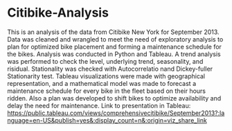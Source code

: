 # Citibike-Analysis
This is an analysis of the data from Citibike New York for September 2013. Data was cleaned and wrangled to meet the need of exploratory analysis to plan for optimized bike placement and forming a maintenance schedule for the bikes. Analysis was conducted in Python and Tableau. A trend analysis was performed to check the level, underlying trend, seasonality, and risidual. Stationality was checked with Autocorrelatio nand Dickey-fuller Stationarity test. Tableau visualizations were made with geographical representation, and a mathematical model was made to forecast a maintenance schedule for every bike in the fleet based on their hours ridden. Also a plan was developed to shift bikes to optimize availability and delay the need for maintenance.
Link to presentation in Tableau: https://public.tableau.com/views/comprehensivecitibike/September2013?:language=en-US&publish=yes&:display_count=n&:origin=viz_share_link
